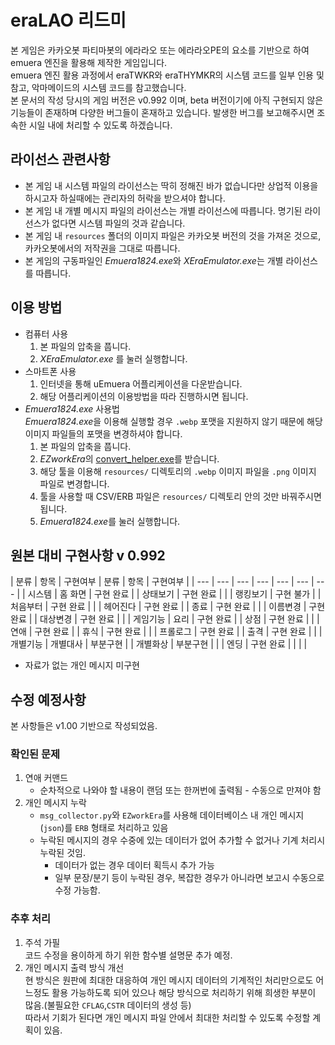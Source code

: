 # eraLAO 리드미

본 게임은 카카오봇 파티마봇의 에라라오 또는 에라라오PE의 요소를 기반으로 하여 emuera 엔진을 활용해 제작한 게임입니다.  
emuera 엔진 활용 과정에서 eraTWKR와 eraTHYMKR의 시스템 코드를 일부 인용 및 참고, 악마메이드의 시스템 코드를 참고했습니다.  
본 문서의 작성 당시의 게임 버전은 v0.992 이며, beta 버전이기에 아직 구현되지 않은 기능들이 존재하며 다양한 버그들이 혼재하고 있습니다. 발생한 버그를 보고해주시면 조속한 시일 내에 처리할 수 있도록 하겠습니다.

## 라이선스 관련사항

* 본 게임 내 시스템 파일의 라이선스는 딱히 정해진 바가 없습니다만 상업적 이용을 하시고자 하실때에는 관리자의 허락을 받으셔야 합니다.
* 본 게임 내 개별 메시지 파일의 라이선스는 개별 라이선스에 따릅니다. 명기된 라이선스가 없다면 시스템 파일의 것과 같습니다.
* 본 게임 내 `resources` 폴더의 이미지 파일은 카카오봇 버전의 것을 가져온 것으로, 카카오봇에서의 저작권을 그대로 따릅니다.
* 본 게임의 구동파일인 *Emuera1824.exe*와 *XEraEmulator.exe*는 개별 라이선스를 따릅니다.

## 이용 방법

* 컴퓨터 사용
  1. 본 파일의 압축을 풉니다.
  2. *XEraEmulator.exe* 를 눌러 실행합니다.
* 스마트폰 사용
  1. 인터넷을 통해 uEmuera 어플리케이션을 다운받습니다.
  2. 해당 어플리케이션의 이용방법을 따라 진행하시면 됩니다.
* *Emuera1824.exe* 사용법  
  *Emuera1824.exe*을 이용해 실행할 경우 `.webp` 포맷을 지원하지 않기 때문에 해당 이미지 파일들의 포맷을 변경하셔야 합니다.
  1. 본 파일의 압축을 풉니다.
  2. *EZworkEra*의 [convert_helper.exe](https://github.com/SecretU4/EZworkEra/releases/tag/v3.6.2)를 받습니다.
  3. 해당 툴을 이용해 `resources/` 디렉토리의 `.webp` 이미지 파일을 `.png` 이미지 파일로 변경합니다.
  4. 툴을 사용할 때 CSV/ERB 파일은 `resources/` 디렉토리 안의 것만 바꿔주시면 됩니다.
  5. *Emuera1824.exe*를 눌러 실행합니다.

## 원본 대비 구현사항 v 0.992

| 분류 | 항목 | 구현여부 | 분류 | 항목 | 구현여부 |
| --- | --- | --- | --- | --- | --- | --- |
| 시스템 | 홈 화면 | 구현 완료 |  | 상태보기 | 구현 완료 |
| | 랭킹보기 | 구현 불가 |  | 처음부터 | 구현 완료 |
|  | 헤어진다 | 구현 완료 |  | 종료 | 구현 완료 |
|  | 이름변경 | 구현 완료 |  | 대상변경 | 구현 완료 |
|
| 게임기능 | 요리 | 구현 완료 |  | 상점 | 구현 완료 |
|  | 연애 | 구현 완료 |  | 휴식 | 구현 완료 |
|  | 프롤로그 | 구현 완료 |  | 출격 | 구현 완료 | 
|
| 개별기능 | 개별대사 | 부분구현 |  | 개별화상 | 부분구현 |
|  | 엔딩 | 구현 완료 |  |  |  |

* 자료가 없는 개인 메시지 미구현

## 수정 예정사항

본 사항들은 v1.00 기반으로 작성되었음.

### 확인된 문제

1. 연애 커맨드
    * 순차적으로 나와야 할 내용이 랜덤 또는 한꺼번에 출력됨 - 수동으로 만져야 함
2. 개인 메시지 누락
    * `msg_collector.py`와 `EZworkEra`를 사용해 데이터베이스 내 개인 메시지(`json`)를 `ERB` 형태로 처리하고 있음
    * 누락된 메시지의 경우 수중에 있는 데이터가 없어 추가할 수 없거나 기계 처리시 누락된 것임.
        * 데이터가 없는 경우 데이터 획득시 추가 가능
        * 일부 문장/분기 등이 누락된 경우, 복잡한 경우가 아니라면 보고시 수동으로 수정 가능함.

### 추후 처리

1. 주석 가필  
  코드 수정을 용이하게 하기 위한 함수별 설명문 추가 예정.
2. 개인 메시지 출력 방식 개선  
  현 방식은 원판에 최대한 대응하여 개인 메시지 데이터의 기계적인 처리만으로도 어느정도 활용 가능하도록 되어 있으나 해당 방식으로 처리하기 위해 희생한 부분이 많음.(불필요한 `CFLAG`,`CSTR` 데이터의 생성 등)  
  따라서 기회가 된다면 개인 메시지 파일 안에서 최대한 처리할 수 있도록 수정할 계획이 있음.
